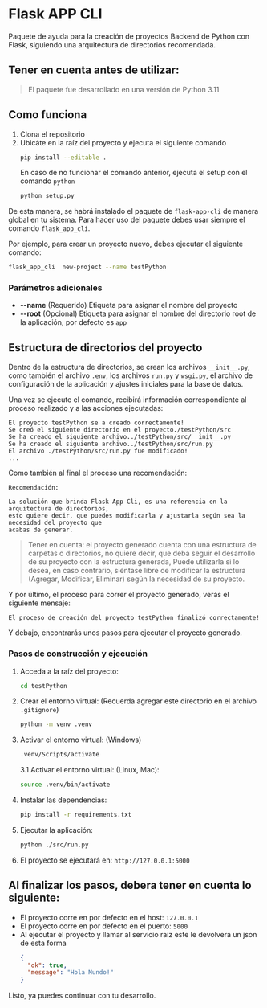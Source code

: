 # Flask APP CLI

Paquete de ayuda para la creación de proyectos Backend de Python con Flask, 
siguiendo una arquitectura de directorios recomendada.

## Tener en cuenta antes de utilizar:

> El paquete fue desarrollado en una versión de Python 3.11

## Como funciona

1. Clona el repositorio
2. Ubicáte en la raíz del proyecto y ejecuta el siguiente comando
   ```bash
   pip install --editable .
   ```
   En caso de no funcionar el comando anterior, ejecuta el setup con el comando ```python```
   ```bash
   python setup.py
   ```
De esta manera, se habrá instalado el paquete de ```flask-app-cli``` de manera global en tu sistema.
Para hacer uso del paquete debes usar siempre el comando ```flask_app_cli```.

Por ejemplo, para crear un proyecto nuevo, debes ejecutar el siguiente comando:

```bash
flask_app_cli  new-project --name testPython
```
### Parámetros adicionales

* **--name** (Requerido) Etiqueta para asignar el nombre del proyecto
* **--root** (Opcional) Etiqueta para asignar el nombre del directorio root de la aplicación, por defecto es ```app```

## Estructura de directorios del proyecto

Dentro de la estructura de directorios, se crean los archivos ```__init__.py```, como también
el archivo ```.env```, los archivos ```run.py``` y ```wsgi.py```, el archivo de configuración 
de la aplicación y ajustes iniciales para la base de datos.

Una vez se ejecute el comando, recibirá información correspondiente al proceso realizado 
y a las acciones ejecutadas:

```text
El proyecto testPython se a creado correctamente!
Se creó el siguiente directorio en el proyecto./testPython/src
Se ha creado el siguiente archivo../testPython/src/__init__.py
Se ha creado el siguiente archivo../testPython/src/run.py
El archivo ./testPython/src/run.py fue modificado!
...
```
Como también al final el proceso una recomendación:

```text
Recomendación:

La solución que brinda Flask App Cli, es una referencia en la arquitectura de directorios,
esto quiere decir, que puedes modificarla y ajustarla según sea la necesidad del proyecto que
acabas de generar.

```

> Tener en cuenta: el proyecto generado cuenta con una estructura de carpetas o directorios,
> no quiere decir, que deba seguir el desarrollo de su proyecto con la estructura generada,
> Puede utilizarla si lo desea, en caso contrario, siéntase libre de modificar la estructura 
> (Agregar, Modificar, Eliminar) según la necesidad de su proyecto.

Y por último, el proceso para correr el proyecto generado, verás el siguiente mensaje:

```text
El proceso de creación del proyecto testPython finalizó correctamente!
```
Y debajo, encontrarás unos pasos para ejecutar el proyecto generado.

### Pasos de construcción y ejecución

1. Acceda a la raíz del proyecto:
    ```bash
    cd testPython
    ```
2. Crear el entorno virtual: (Recuerda agregar este directorio en el archivo ```.gitignore```)
    ```bash
    python -m venv .venv
    ```
 
3. Activar el entorno virtual: (Windows)
    ```bash
    .venv/Scripts/activate
    ```
   3.1 Activar el entorno virtual: (Linux, Mac):
      ```bash
      source .venv/bin/activate
      ```
   
4. Instalar las dependencias:
    ```bash
    pip install -r requirements.txt
    ```

5. Ejecutar la aplicación:
   ```bash
   python ./src/run.py
   ```

6. El proyecto se ejecutará en: ```http://127.0.0.1:5000```

## Al finalizar los pasos, debera tener en cuenta lo siguiente:

* El proyecto corre en por defecto en el host: ```127.0.0.1```
* El proyecto corre en por defecto en el puerto: ```5000```
* Al ejecutar el proyecto y llamar al servicio raíz este le devolverá un json de esta forma
  ```json
  {
    "ok": true,
    "message": "Hola Mundo!"
  }
  ```
Listo, ya puedes continuar con tu desarrollo.

